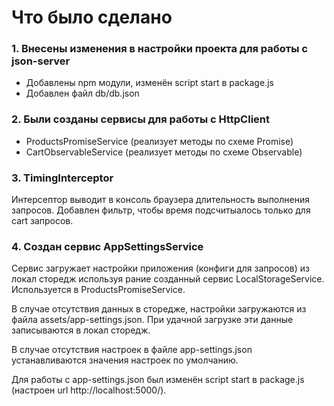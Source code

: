# Что было сделано

### 1. Внесены изменения в настройки проекта для работы с json-server

  * Добавлены npm модули, изменён script start в package.js
  * Добавлен файл db/db.json


### 2. Были созданы сервисы для работы с HttpClient

  * ProductsPromiseService (реализует методы по схеме Promise)
  * CartObservableService (реализует методы по схеме Observable)


### 3. TimingInterceptor

Интерсептор выводит в консоль браузера длительность выполнения запросов.
Добавлен фильтр, чтобы время подсчитыалось только для cart запросов.


### 4. Создан сервис AppSettingsService

Сервис загружает настройки приложения (конфиги для запросов) из локал сторедж используя рание созданный сервис LocalStorageService.
Используется в ProductsPromiseService.

В случае отсутствия данных в сторедже, настройки загружаются из файла assets/app-settings.json. 
При удачной загрузке эти данные записываются в локал сторедж.

В случае отсутствия настроек в файле app-settings.json устанавливаются значения настроек по умолчанию.

Для работы с app-settings.json был изменён script start в package.js (настроен url http://localhost:5000/).
